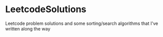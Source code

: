 # LeetcodeSolutions
Leetcode problem solutions and some sorting/search algorithms that I've written along the way
